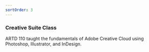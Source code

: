 ```yaml
---
sortOrder: 3
---
```


### Creative Suite Class

ARTD 110 taught the fundamentals of Adobe Creative Cloud using Photoshop, Illustrator, and InDesign.

<image-row>
  <nuxt-img preset='default' src='/creative-suite/nautical-icons.png'></nuxt-img>
  <nuxt-img preset='default' src='/creative-suite/coasters-3.png'></nuxt-img>
  <nuxt-img preset='default' src='/creative-suite/business-card-1.png'></nuxt-img>
</image-row>

<div style='display: grid; grid-template-columns: repeat(9, 1fr);'>
  <nuxt-img preset='xs' src='/creative-suite/playlist/1.jpg'  style='width: 100%'></nuxt-img>
  <nuxt-img preset='xs' src='/creative-suite/playlist/2.jpg'  style='width: 100%'></nuxt-img>
  <nuxt-img preset='xs' src='/creative-suite/playlist/3.jpg'  style='width: 100%'></nuxt-img>
  <nuxt-img preset='xs' src='/creative-suite/playlist/4.jpg'  style='width: 100%'></nuxt-img>
  <nuxt-img preset='xs' src='/creative-suite/playlist/5.jpg'  style='width: 100%'></nuxt-img>
  <nuxt-img preset='xs' src='/creative-suite/playlist/6.jpg'  style='width: 100%'></nuxt-img>
  <nuxt-img preset='xs' src='/creative-suite/playlist/7.jpg'  style='width: 100%'></nuxt-img>
  <nuxt-img preset='xs' src='/creative-suite/playlist/8.jpg'  style='width: 100%'></nuxt-img>
  <nuxt-img preset='xs' src='/creative-suite/playlist/9.jpg'  style='width: 100%'></nuxt-img>
  <nuxt-img preset='xs' src='/creative-suite/playlist/10.jpg' style='width: 100%'></nuxt-img>
  <nuxt-img preset='xs' src='/creative-suite/playlist/11.jpg' style='width: 100%'></nuxt-img>
  <nuxt-img preset='xs' src='/creative-suite/playlist/12.jpg' style='width: 100%'></nuxt-img>
  <nuxt-img preset='xs' src='/creative-suite/playlist/13.jpg' style='width: 100%'></nuxt-img>
  <nuxt-img preset='xs' src='/creative-suite/playlist/14.jpg' style='width: 100%'></nuxt-img>
  <nuxt-img preset='xs' src='/creative-suite/playlist/15.jpg' style='width: 100%'></nuxt-img>
  <nuxt-img preset='xs' src='/creative-suite/playlist/16.jpg' style='width: 100%'></nuxt-img>
  <nuxt-img preset='xs' src='/creative-suite/playlist/17.jpg' style='width: 100%'></nuxt-img>
  <nuxt-img preset='xs' src='/creative-suite/playlist/18.jpg' style='width: 100%'></nuxt-img>
  <nuxt-img preset='xs' src='/creative-suite/playlist/19.jpg' style='width: 100%'></nuxt-img>
  <nuxt-img preset='xs' src='/creative-suite/playlist/20.jpg' style='width: 100%'></nuxt-img>
  <nuxt-img preset='xs' src='/creative-suite/playlist/21.jpg' style='width: 100%'></nuxt-img>
  <nuxt-img preset='xs' src='/creative-suite/playlist/22.jpg' style='width: 100%'></nuxt-img>
  <nuxt-img preset='xs' src='/creative-suite/playlist/23.jpg' style='width: 100%'></nuxt-img>
  <nuxt-img preset='xs' src='/creative-suite/playlist/24.jpg' style='width: 100%'></nuxt-img>
  <nuxt-img preset='xs' src='/creative-suite/playlist/25.jpg' style='width: 100%'></nuxt-img>
  <nuxt-img preset='xs' src='/creative-suite/playlist/26.jpg' style='width: 100%'></nuxt-img>
  <nuxt-img preset='xs' src='/creative-suite/playlist/27.jpg' style='width: 100%'></nuxt-img>
</div>